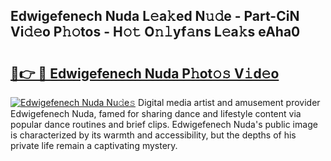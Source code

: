 ## Edwigefenech Nuda L𝚎a𝚔ed N𝚞𝚍e - Part-CiN Vi𝚍𝚎o P𝚑𝚘tos - H𝚘𝚝 O𝚗𝚕yf𝚊ns L𝚎a𝚔s eAha0

# <h2><a href="http://kfay28.oniu.top/?m=Edwigefenech+Nuda">🔗👉 🔴 Edwigefenech Nuda P𝚑ot𝚘𝚜 V𝚒d𝚎o</a></h2>

[![Edwigefenech Nuda Nu𝚍e𝚜](https://i.imgur.com/0qMVB7G.gif)](http://kfay28.oniu.top/?m=Edwigefenech+Nuda)
Digital media artist and amusement provider Edwigefenech Nuda, famed for sharing dance and lifestyle content via popular dance routines and brief clips. Edwigefenech Nuda's public image is characterized by its warmth and accessibility, but the depths of his private life remain a captivating mystery.  
